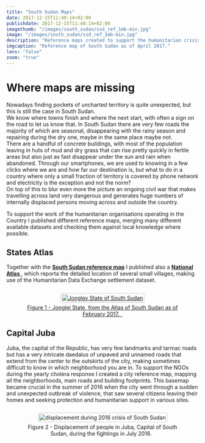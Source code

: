 ```yaml
---
title: "South Sudan Maps"
date: 2017-12-15T11:40:14+02:00
publishdate: 2017-12-15T11:40:14+02:00
imagethumb: "/images/south_sudan/ssd_ref_1mb-min.jpg"
image: "/images/south_sudan/ssd_ref_1mb-min.jpg"
description: "Reference maps created to support the humanitarian crisis response"
imgcaption: "Reference map of South Sudan as of April 2017."
lens: "false"
zoom: "true"
---
```

<div class='container'>
<h1>Where maps are missing</h1>
    <p></p>
<p>
Nowadays finding pockets of uncharted territory is quite unexpected, but this is still the case in South Sudan.<br>
We know where towns finish and where the next start, with often a sign on the road to let us know that. In South Sudan there are very few roads the majority of which are seasonal, disappearing with the rainy season and repairing during the dry one, maybe in the same place maybe not. <br>There are a handful of concrete buildings, with most of the population leaving in huts of mud and dry grass that can rise pretty quickly in fertile areas but also just as fast disappear under the sun and rain when abandoned.   
Through our smartphones, we are used to knowing in a few clicks where we are and how far our destination is, but what to do in a country where only a small fraction of territory is covered by phone network and electricity is the exception and not the norm?
<br>On top of this to blur even more the picture an ongoing civil war that makes travelling across land very dangerous and generates huge numbers of internally displaced persons moving across and outside the country.</p>
<p>
To support the work of the humanitarian organisations operating in the Country I published different reference maps, merging many different available datasets and checking them against local knowledge where possible.
</p>




<h2>States Atlas</h2>
<p>
Together with the <b><a target="_blank" href="https://www.impact-repository.org/document/reach/94fd7237/reach_ssd_map_southsudan_15june2017_a3l_0.pdf">South Sudan reference map</a></b> I published also a <b><a target="_blank" href="https://www.impact-repository.org/document/reach/f5e99332/reach_ssd_maps_stateatlas_7february2017.pdf">National Atlas </a></b>, which reporta the detailed location of several small villages, making use of the Humanitarian Data Exchange settlement dataset. 
</p>


<div style="text-align: center">
<figure class="figcap framelight">
<a target="_blank" href="https://www.impact-repository.org/document/reach/f5e99332/reach_ssd_maps_stateatlas_7february2017.pdf">
<img style="border-radius: 0.15rem; max-width:85%; margin-top: 0.8em; margin-bottom: 0.3em; border:1px solid rgb(202, 202, 202); padding:3px;"  alt="Jongley State of South Sudan"  class="medium" src="/images/south_sudan/jongley_ssd_maps_stateatlas_7february2017.jpg">
<figcaption>Figure 1 - Jonglei State, from the Atlas of South Sudan as of February 2017.&nbsp;&nbsp;<i class="fas fa-external-link-alt"></i></figcaption>
</a>
</figure>
</div>


<h2>Capital Juba</h2>

<p> Juba, the capital of the Republic, has very few landmarks and tarmac roads but has a very intricate daedalus of unpaved and unnamed roads that extend from the center to the outskirts of the city, making sometimes difficult to know in which neighborhood you are in. To support the NGOs during the yearly cholera response I created a city reference map, mapping all the neighborhoods, main roads and building footprints. This basemap became crucial in the summer of 2016 when the city went through a sudden and unexpected outbreak of violence, that saw several citizens leaving their homes and seeking protection and humanitarian support in various sites.</p>

<div style="text-align: center">
<figure class="figcap framelight">
<img style="border-radius: 0.15rem; max-width:80%; margin-top: 0.8em; margin-bottom: 0.3em; border:1px solid rgb(202, 202, 202); padding:3px;"  alt="displacement during 2016 crisis of South Sudan"  class="medium" src="/images/south_sudan/reach_ssd_juba_rapididpestimation_july2016.gif">
<figcaption>Figure 2 - Displacement of people in Juba, Capital of South Sudan, during the fightings in July 2016.&nbsp;&nbsp;</figcaption>
</figure>
</div>

</br>
</br>
<!-- Div End of Page -->
</div>